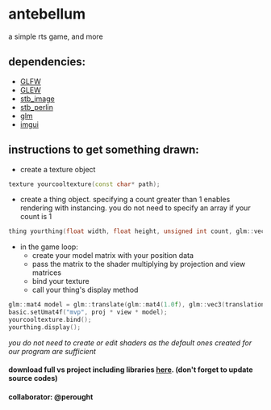 # antebellum
a simple rts game, and more
## dependencies: ##
* [GLFW](https://www.glfw.org "GLFW")
* [GLEW](http://glew.sourceforge.net "GLEW")
* [stb_image](https://github.com/nothings/stb/blob/master/stb_image.h "stb_image")
* [stb_perlin](https://github.com/nothings/stb/blob/master/stb_perlin.h "stb_perlin")
* [glm](https://github.com/g-truc/glm "glm")
* [imgui](https://github.com/ocornut/imgui "imgui")

## instructions to get something drawn: ##
* create a texture object
```c++
texture yourcooltexture(const char* path);
```
* create a thing object. specifying a count greater than 1 enables rendering with instancing. you do not need to specify an array if your count is 1
```c++
thing yourthing(float width, float height, unsigned int count, glm::vec2 positions[]);
```
* in the game loop:
  * create your model matrix with your position data
  * pass the matrix to the shader multiplying by projection and view matrices
  * bind your texture
  * call your thing's display method
```c++
glm::mat4 model = glm::translate(glm::mat4(1.0f), glm::vec3(translation.x, translation.y, 0));
basic.setUmat4f("mvp", proj * view * model);
yourcooltexture.bind();
yourthing.display();
```
_you do not need to create or edit shaders as the default ones created for our program are sufficient_

#### download full vs project including libraries [here](http://catheart.xyz/antebellum.rar "source"). (don't forget to update source codes) ####
#### collaborator: @perought ####
